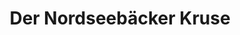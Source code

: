 ---
title: "Der Nordseebäcker Kruse"
url: /lohe-rickelshof/der-nordseebaecker-kruse/
shop: Bäckerei
---